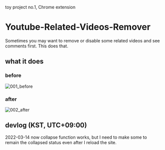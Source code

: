 toy project no.1, Chrome extension

# Youtube-Related-Videos-Remover
Sometimes you may want to remove or disable some related videos and see comments first. This does that.

## what it does
### before
![001_before](https://user-images.githubusercontent.com/96367152/158127630-8a9fd25e-889d-48c2-9b92-8e8d97221094.png)
### after
![002_after](https://user-images.githubusercontent.com/96367152/158127637-719286e7-d0b9-48bd-9a96-133e34567ad4.png)

## devlog (KST, UTC+09:00)
2022-03-14
now collapse function works, but I need to make some to remain the collapsed status even after I reload the site.